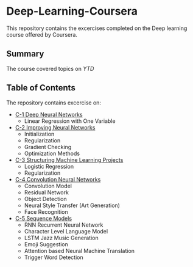 # Deep-Learning-Coursera
This repository contains the excercises completed on the Deep learning course offered by Coursera. 

## Summary
The course covered topics on *YTD*
	
## Table of Contents
The repository contains excercise on:
* [C-1 Deep Neural Networks](https://github.com/VishnuK11/Deep-Machine-Learning/tree/main/C%201%20Deep%20Neural%20Networks)
	- Linear Regression with One Variable
* [C-2 Improving Neural Networks](/[C-2-Improving-Neural-Networks]/)
	- Initialization
	- Regularization
	- Gradient Checking
	- Optimization Methods
* [C-3 Structuring Machine Learning Projects](/C-3-Structuring-Machine-Learning-Projects/)
	- Logistic Regression
	- Regularization
* [C-4 Convolution Neural Networks](/C-4-Convolution-Neural-Networks/)
	- Convolution Model
	- Residual Network
	- Object Detection
	- Neural Style Transfer (Art Generation)
	- Face Recognition
* [C-5 Sequence Models](/C-5-Sequence-Models]/)
  - RNN Recurrent Neural Network
  - Character Level Language Model
  - LSTM Jazz Music Generation
  - Emoji Suggestion
  - Attention based Neural Machine Translation 
  - Trigger Word Detection
  

